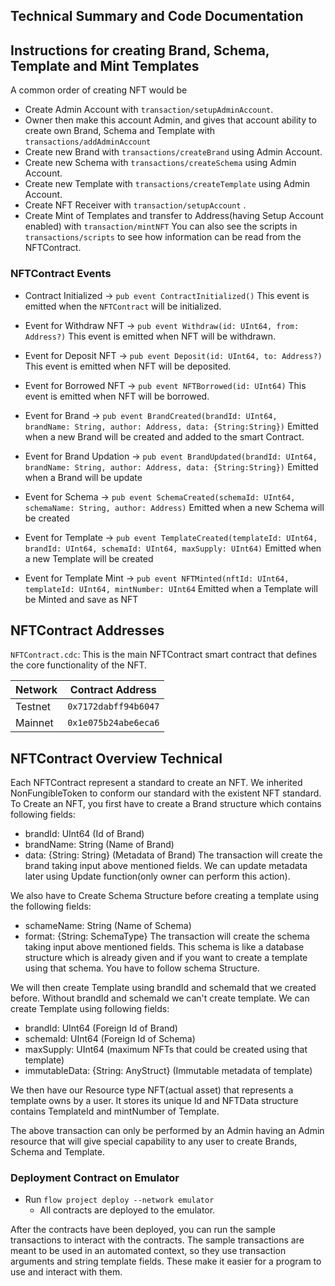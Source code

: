 
## Technical Summary and Code Documentation

## Instructions for creating Brand, Schema, Template and Mint Templates

A common order of creating NFT would be
 - Create Admin Account with `transaction/setupAdminAccount`.
 - Owner then make this account Admin, and gives that account ability to create own Brand, Schema and Template with `transactions/addAdminAccount` 
 - Create new Brand with `transactions/createBrand` using Admin Account.
 - Create new Schema with `transactions/createSchema` using Admin Account.
 - Create new Template with `transactions/createTemplate` using Admin Account.
 - Create NFT Receiver with `transaction/setupAccount` .
 - Create Mint of Templates and transfer to Address(having Setup Account enabled) with `transaction/mintNFT`
You can also see the scripts in `transactions/scripts` to see how information
can be read from the NFTContract. 

### NFTContract Events

 - Contract Initialized ->
`pub event ContractInitialized()` 
This event is emitted when the `NFTContract` will be initialized.

- Event for Withdraw NFT ->
`pub event Withdraw(id: UInt64, from: Address?)`
This event is emitted when NFT will be withdrawn.

- Event for Deposit NFT ->
`pub event Deposit(id: UInt64, to: Address?)`
This event is emitted when NFT will be deposited.

- Event for Borrowed NFT ->
`pub event NFTBorrowed(id: UInt64)`
This event is emitted when NFT will be borrowed.

- Event for Brand ->
`pub event BrandCreated(brandId: UInt64, brandName: String, author: Address, data: {String:String})`
Emitted when a new Brand will be created and added to the smart Contract.

- Event for Brand Updation ->
`pub event BrandUpdated(brandId: UInt64, brandName: String, author: Address, data: {String:String})` 
Emitted when a Brand will be update

- Event for Schema ->
`pub event SchemaCreated(schemaId: UInt64, schemaName: String, author: Address)`
Emitted when a new Schema will be created

- Event for Template ->
`pub event TemplateCreated(templateId: UInt64, brandId: UInt64, schemaId: UInt64, maxSupply: UInt64)`
Emitted when a new Template will be created

-  Event for Template Mint ->
`pub event NFTMinted(nftId: UInt64, templateId: UInt64, mintNumber: UInt64`
Emitted when a Template will be Minted and save as NFT


## NFTContract Addresses

`NFTContract.cdc`: This is the main NFTContract smart contract that defines
the core functionality of the NFT.

| Network | Contract Address     |
|---------|----------------------|
| Testnet | `0x7172dabff94b6047` |
| Mainnet | `0x1e075b24abe6eca6` |


## NFTContract Overview Technical

Each NFTContract represent a standard to create an NFT. We inherited NonFungibleToken to conform our standard with the existent NFT standard.
To Create an NFT, you first have to create a Brand structure which contains following fields:
- brandId: UInt64 (Id of Brand)
- brandName: String (Name of Brand)
- data: {String: String} (Metadata of Brand)
The transaction will create the brand taking input above mentioned fields. We can update metadata later using Update function(only owner can perform this action).

We also have to Create Schema Structure before creating a template using the following fields:
- schameName: String (Name of Schema)
- format: {String: SchemaType} 
The transaction will create the schema taking input above mentioned fields. This schema is like a database structure which is already given and if you want to create a template using that schema. You have to follow schema Structure.

We will then create Template using brandId and schemaId that we created before. Without brandId and schemaId we can't create template. We can create Template using following fields:
- brandId: UInt64 (Foreign Id of Brand)
- schemaId: UInt64 (Foreign Id of Schema)
- maxSupply: UInt64 (maximum NFTs that could be created using that template)
- immutableData: {String: AnyStruct} (Immutable metadata of template)

We then have our Resource type NFT(actual asset) that represents a template owns by a user. It stores its unique Id and NFTData structure contains TemplateId and mintNumber of Template. 

The above transaction can only be performed by an Admin having an Admin resource that will give special capability to any user to create Brands, Schema and Template.

### Deployment Contract on Emulator

-  Run `flow project deploy --network emulator`
    - All contracts are deployed to the emulator.

After the contracts have been deployed, you can run the sample transactions
to interact with the contracts. The sample transactions are meant to be used
in an automated context, so they use transaction arguments and string template
fields. These make it easier for a program to use and interact with them.